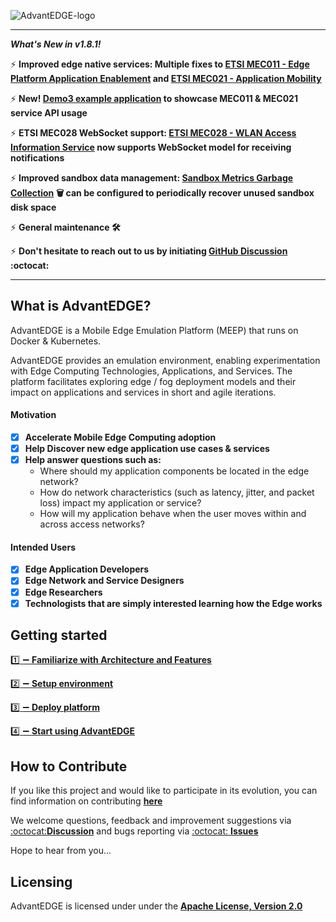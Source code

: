 ![AdvantEDGE-logo](https://github.com/InterDigitalInc/AdvantEDGE/blob/gh-pages/assets/images/AdvantEDGE-logo_Blue-01.png)

------

**_What's New in v1.8.1!_**

:zap: **Improved edge native services: Multiple fixes to [ETSI MEC011 - Edge Platform Application Enablement](https://interdigitalinc.github.io/AdvantEDGE/docs/overview/edge-services/#edge-platform-application-enablement-service) and [ETSI MEC021 - Application Mobility](https://interdigitalinc.github.io/AdvantEDGE/docs/overview/edge-services/#application-mobility-service)**

:zap: **New! [Demo3 example application](https://interdigitalinc.github.io/AdvantEDGE/docs/usage/usage-demo3) to showcase MEC011 & MEC021 service API usage**

:zap: **ETSI MEC028 WebSocket support: [ETSI MEC028 - WLAN Access Information Service](https://interdigitalinc.github.io/AdvantEDGE/docs/overview/edge-services/#wireless-access-information-service) now supports WebSocket model for receiving notifications**

:zap: **Improved sandbox data management: [Sandbox Metrics Garbage Collection](https://interdigitalinc.github.io/AdvantEDGE/docs/overview/features/#sandbox-subsystem) :wastebasket: can be configured to periodically recover unused sandbox disk space**

:zap: **General maintenance :hammer_and_wrench:**

:zap: **Don't hesitate to reach out to us by initiating [GitHub Discussion](https://github.com/InterDigitalInc/AdvantEDGE/discussions) :octocat:**

------

## What is AdvantEDGE?

AdvantEDGE is a Mobile Edge Emulation Platform (MEEP) that runs on Docker & Kubernetes.

AdvantEDGE provides an emulation environment, enabling experimentation with Edge Computing Technologies, Applications, and Services.  The platform facilitates exploring edge / fog deployment models and their impact on applications and services in short and agile iterations.


#### Motivation

- [x] **Accelerate Mobile Edge Computing adoption**
- [x] **Help Discover new edge application use cases & services**
- [x] **Help answer questions such as:**
  - Where should my application components be located in the edge network?
  - How do network characteristics (such as latency, jitter, and packet loss) impact my application or service?
  - How will my application behave when the user moves within and across access networks?

#### Intended Users

- [x] **Edge Application Developers**
- [x] **Edge Network and Service Designers**
- [x] **Edge Researchers**
- [x] **Technologists that are simply interested learning how the Edge works**

## Getting started

[:one: :heavy_minus_sign: **Familiarize with Architecture and Features**](https://interdigitalinc.github.io/AdvantEDGE/docs/overview/overview-architecture)

[:two: :heavy_minus_sign: **Setup environment**](https://interdigitalinc.github.io/AdvantEDGE/docs/setup/env-hw)

[:three: :heavy_minus_sign: **Deploy platform**](https://interdigitalinc.github.io/AdvantEDGE/docs/platform-mgmt/mgmt-workflow)

[:four: :heavy_minus_sign: **Start using AdvantEDGE**](https://interdigitalinc.github.io/AdvantEDGE/docs/usage/usage-workflow)

## How to Contribute
If you like this project and would like to participate in its evolution, you can find information on contributing [**here**](https://github.com/InterDigitalInc/AdvantEDGE/blob/master/CONTRIBUTING.md)

We welcome questions, feedback and improvement suggestions via [:octocat:**Discussion**](https://github.com/InterDigitalInc/AdvantEDGE/discussions) and bugs reporting via [:octocat: **Issues**](https://github.com/InterDigitalInc/AdvantEDGE/issues)

Hope to hear from you...

## Licensing

AdvantEDGE is licensed under under the [**Apache License, Version 2.0**](https://github.com/InterDigitalInc/AdvantEDGE/blob/master/LICENSE)
